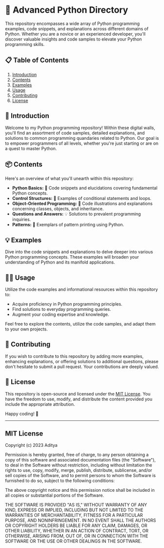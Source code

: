 # 🐍 Advanced Python Directory

This repository encompasses a wide array of Python programming examples, code snippets, and explanations across different domains of Python. Whether you are a novice or an experienced developer, you'll discover valuable insights and code samples to elevate your Python programming skills.

## 📋 Table of Contents

1. [Introduction](#-introduction)
2. [Contents](#-contents)
3. [Examples](#-examples)
4. [Usage](#-usage)
5. [Contributing](#-contributing)
6. [License](#-license)

## 🚀 Introduction

Welcome to my Python programming repository! Within these digital walls, you'll find an assortment of code samples, detailed explanations, and solutions to common programming quandaries related to Python. Our goal is to empower programmers of all levels, whether you're just starting or are on a quest to master Python.

## 📦 Contents

Here's an overview of what you'll unearth within this repository:

- **Python Basics:** 🌟 Code snippets and elucidations covering fundamental Python concepts.
- **Control Structures:** 🔄 Examples of conditional statements and loops.
- **Object-Oriented Programming:** 🧬 Code illustrations and explanations concerning classes, objects, and inheritance.
- **Questions and Answers:** 💡 Solutions to prevalent programming inquiries.
- **Patterns:** 🎨 Exemplars of pattern printing using Python.

## 💡 Examples

Dive into the code snippets and explanations to delve deeper into various Python programming concepts. These examples will broaden your understanding of Python and its manifold applications.

## 🧑‍💻 Usage

Utilize the code examples and informational resources within this repository to:

- Acquire proficiency in Python programming principles.
- Find solutions to everyday programming queries.
- Augment your coding expertise and knowledge.

Feel free to explore the contents, utilize the code samples, and adapt them to your own projects.

## 🤝 Contributing

If you wish to contribute to this repository by adding more examples, enhancing explanations, or offering solutions to additional questions, please don't hesitate to submit a pull request. Your contributions are deeply valued.

## 📄 License

This repository is open-source and licensed under the [MIT License](#-mit-license). You have the freedom to use, modify, and distribute the content provided you include the appropriate attribution.

Happy coding! 🚀

---

## MIT License

Copyright (c) 2023 Aditya

Permission is hereby granted, free of charge, to any person obtaining a copy
of this software and associated documentation files (the "Software"), to deal
in the Software without restriction, including without limitation the rights
to use, copy, modify, merge, publish, distribute, sublicense, and/or sell
copies of the Software, and to permit persons to whom the Software is
furnished to do so, subject to the following conditions:

The above copyright notice and this permission notice shall be included in all
copies or substantial portions of the Software.

THE SOFTWARE IS PROVIDED "AS IS," WITHOUT WARRANTY OF ANY KIND, EXPRESS OR
IMPLIED, INCLUDING BUT NOT LIMITED TO THE WARRANTIES OF MERCHANTABILITY,
FITNESS FOR A PARTICULAR PURPOSE, AND NONINFRINGEMENT. IN NO EVENT SHALL THE
AUTHORS OR COPYRIGHT HOLDERS BE LIABLE FOR ANY CLAIM, DAMAGES, OR OTHER
LIABILITY, WHETHER IN AN ACTION OF CONTRACT, TORT, OR OTHERWISE, ARISING FROM,
OUT OF, OR IN CONNECTION WITH THE SOFTWARE OR THE USE OR OTHER DEALINGS IN THE
SOFTWARE.

